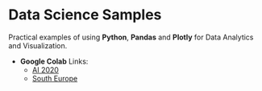 # Data Science Samples

Practical examples of using **Python**, **Pandas** and **Plotly** for Data Analytics and Visualization.

* **Google Colab** Links:
    * [AI 2020](https://colab.research.google.com/github/isaacdlp/datascience/blob/master/notebooks/ai2020.ipynb)
    * [South Europe](https://colab.research.google.com/github/isaacdlp/datascience/blob/master/notebooks/south_europe.ipynb)
